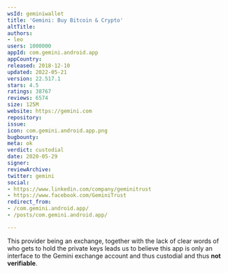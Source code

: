 ```yaml
---
wsId: geminiwallet
title: 'Gemini: Buy Bitcoin & Crypto'
altTitle: 
authors:
- leo
users: 1000000
appId: com.gemini.android.app
appCountry: 
released: 2018-12-10
updated: 2022-05-21
version: 22.517.1
stars: 4.5
ratings: 38767
reviews: 6574
size: 125M
website: https://gemini.com
repository: 
issue: 
icon: com.gemini.android.app.png
bugbounty: 
meta: ok
verdict: custodial
date: 2020-05-29
signer: 
reviewArchive: 
twitter: gemini
social:
- https://www.linkedin.com/company/geminitrust
- https://www.facebook.com/GeminiTrust
redirect_from:
- /com.gemini.android.app/
- /posts/com.gemini.android.app/

---
```


This provider being an exchange, together with the lack of clear words of who
gets to hold the private keys leads us to believe this app is only an interface
to the Gemini exchange account and thus custodial and thus **not verifiable**.
